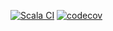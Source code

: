 [![Scala CI](https://github.com/PhiCS98/quoridor/actions/workflows/main.yml/badge.svg)](https://github.com/PhiCS98/Quoridor/actions/workflows/main.yml)
[![codecov](https://codecov.io/gh/PhiCS98/quoridor/branch/dev/graph/badge.svg?token=UC46PW3DMN)](https://codecov.io/gh/PhiCS98/quoridor)
